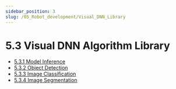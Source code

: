```yaml
---
sidebar_position: 3
slug: /05_Robot_development/Visual_DNN_Library
---
```


# 5.3 Visual DNN Algorithm Library

- [5.3.1 Model Inference](5.3.1_Model_Inference.md)
- [5.3.2 Object Detection](5.3.2_Object_Detection.md)
- [5.3.3 Image Classification](5.3.3_Image_Classification.md)
- [5.3.4 Image Segmentation](5.3.4_Image_Segmentation.md)

